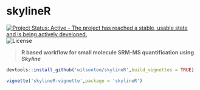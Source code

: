 # skylineR 
[![Project Status: Active - The project has reached a stable, usable state and is being actively developed.](http://www.repostatus.org/badges/latest/active.svg)](http://www.repostatus.org/#active) ![License](https://img.shields.io/badge/license-GNU%20GPL%20v3.0-blue.svg "GNU GPL v3.0")
> __R based workflow for small molecule SRM-MS quantification using _Skyline___

```R
devtools::install_github('wilsontom/skylineR',build_vignettes = TRUE)
```

```R
vignette('skylineR-vignette',package = 'skylineR')
```
